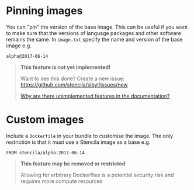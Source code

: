 # Pinning images

You can "pin" the version of the base image. This can be useful if you want to make sure that the versions of language packages and other software remains the same. In `image.txt` specify the name and version of the base image e.g.

    alpha@2017-06-14

> **This feature is not yet implemented!**
>
> Want to see this done? Create a new issue:  https://github.com/stencila/sibyl/issues/new
>
> [Why are there unimplemented features in the documentation?](faq#unimplemented-features-in-docs)


# Custom images

Include a `Dockerfile` in your bundle to customise the image. The only restriction is that it must use a Stencila image as a base e.g. 

    FROM stencila/alpha:2017-06-14

> **This feature may be removed or restricted**
>
> Allowing for arbitrary Dockerfiles is a potential security risk and requires more compute resources

